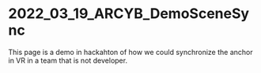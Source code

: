 # 2022_03_19_ARCYB_DemoSceneSync

This page is a demo in hackahton of how we could synchronize the anchor in VR in a team that is not developer.
